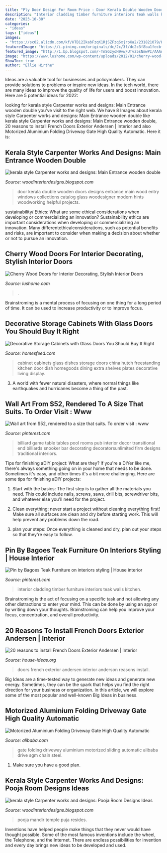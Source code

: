 ```yaml
---
title: "Ply Door Design For Room Price - Door Kerala Double Wooden Doors Designs Entrance Main Wood Entry Windows Collections Catalog Glass Woodesigner Modern Hints Woodworking Helpful Projects"
description: "Interior cladding timber furniture interiors teak walls kitchen"
date: "2023-10-30"
categories:
- "ideas"
tags: ["ideas"]
images:
- "https://sc02.alicdn.com/kf/HTB12IkabFzqK1RjSZFzq6xjrpXa2/231821079/HTB12IkabFzqK1RjSZFzq6xjrpXa2.jpg"
featuredImage: "https://i.pinimg.com/originals/dc/2c/3f/dc2c3f8ba1fecbfa709a1b355440aa12.png"
featured_image: "http://1.bp.blogspot.com/-TnSGzyoH9vw/UTvz5sNmwPI/AAAAAAAAA8E/o3J-hw2pOHU/s1600/big-hot-sale-wood-door-double-entry-jd408.jpg"
image: "https://www.lushome.com/wp-content/uploads/2012/01/cherry-wood-doors-interior-decorating-7.jpg"
ShowToc: true
author: "Ellie Hirthe"
---
```



Ideas are a valuable tool for businesses and policymakers. They can provide solutions to problems or inspire new ideas. In the tech world, there are many ideas to improve the quality of life for users and boost innovation. Here are 5 potential ideas for 2022: 

	

		
looking for kerala style Carpenter works and designs: Main Entrance wooden double you've visit to the right web. We have 8 Images about kerala style Carpenter works and designs: Main Entrance wooden double like kerala style Carpenter works and designs: Main Entrance wooden double, 20 reasons to install French Doors Exterior Andersen | Interior and also Motorized Aluminium Folding Driveway Gate High Quality Automatic. Here it is:
		
    
## Kerala Style Carpenter Works And Designs: Main Entrance Wooden Double

<img loading=lazy src="http://1.bp.blogspot.com/-TnSGzyoH9vw/UTvz5sNmwPI/AAAAAAAAA8E/o3J-hw2pOHU/s1600/big-hot-sale-wood-door-double-entry-jd408.jpg" onerror="this.onerror=null;this.src='https://tse2.mm.bing.net/th?id=OIP.5yCjNlKx4cPfWYWfwdby0wHaLH&amp;pid=15.1';" alt="kerala style Carpenter works and designs: Main Entrance wooden double">

_Source: woodinteriordesigns.blogspot.com_

>door kerala double wooden doors designs entrance main wood entry windows collections catalog glass woodesigner modern hints woodworking helpful projects. 

	

sustainability/ Ethics: What are some ethical considerations when developing or commercializing an innovation?
Sustainability ethics are important considerations when developing or commercializing an innovation. Many differentethicalconsiderations, such as potential benefits and risks, are important to consider when making a decision about whether or not to pursue an innovation.

    
## Cherry Wood Doors For Interior Decorating, Stylish Interior Doors

<img loading=lazy src="https://www.lushome.com/wp-content/uploads/2012/01/cherry-wood-doors-interior-decorating-7.jpg" onerror="this.onerror=null;this.src='https://tse2.mm.bing.net/th?id=OIP.LRzWerT3BXh0zmx6qB-luwAAAA&amp;pid=15.1';" alt="Cherry Wood Doors for Interior Decorating, Stylish Interior Doors">

_Source: lushome.com_

>. 

	

Brainstroming is a mental process of focusing on one thing for a long period of time. It can be used to increase productivity or to improve focus.

    
## Decorative Storage Cabinets With Glass Doors You Should Buy It Right

<img loading=lazy src="https://homesfeed.com/wp-content/uploads/2015/10/rusticstorage-cabinet-with-glass-doors-for-decorative-plates-and-mug.jpg" onerror="this.onerror=null;this.src='https://tse4.mm.bing.net/th?id=OIP.JD4xAy8suV5d4R-V547aFwHaNJ&amp;pid=15.1';" alt="Decorative Storage Cabinets with Glass Doors You Should Buy It Right">

_Source: homesfeed.com_

>cabinet cabinets glass dishes storage doors china hutch freestanding kitchen door dish homegoods dining extra shelves plates decorative living display. 

	

3. A world with fewer natural disasters, where normal things like earthquakes and hurricanes become a thing of the past. 

    
## Wall Art From $52, Rendered To A Size That Suits. To Order Visit : Www

<img loading=lazy src="https://i.pinimg.com/736x/13/da/1b/13da1bcf7361d78ac10369186bbc7e99--billiard-room-pub-tables.jpg" onerror="this.onerror=null;this.src='https://tse1.mm.bing.net/th?id=OIP.XieSWpVKb1cH8-6SRgF73gHaFl&amp;pid=15.1';" alt="Wall art from $52, rendered to a size that suits. To order visit : www">

_Source: pinterest.com_

>billiard game table tables pool rooms pub interior decor transitional end billiards snooker bar decorating decoratorsunlimited firm designs traditional interiors. 

	

Tips for finishing aDIY project: What are they?
If you're a DIYer like me, there's always something going on in your home that needs to be done. Sometimes it's easy, and other times it's a bit more challenging. Here are some tips for finishing aDIY projects:
1. Start with the basics: The first step is to gather all the materials you need. This could include nails, screws, saws, drill bits, screwdriver bits, and whatever else you'll need for the project.

2. Clean everything: never start a project without cleaning everything first! Make sure all surfaces are clean and dry before starting work. This will help prevent any problems down the road.

3. plan your steps: Once everything is cleaned and dry, plan out your steps so that they're easy to follow.

    
## Pin By Bagoes Teak Furniture On Interiors Styling | House Interior

<img loading=lazy src="https://i.pinimg.com/originals/dc/2c/3f/dc2c3f8ba1fecbfa709a1b355440aa12.png" onerror="this.onerror=null;this.src='https://tse4.mm.bing.net/th?id=OIP.VPyW9KzDVNQG9dAdC_ucOQHaLH&amp;pid=15.1';" alt="Pin by Bagoes Teak Furniture on interiors styling | House interior">

_Source: pinterest.com_

>interior cladding timber furniture interiors teak walls kitchen. 

	

Brainstroming is the act of focusing on a specific task and not allowing any other distractions to enter your mind. This can be done by using an app or by writing down your thoughts. Brainstroming can help you improve your focus, concentration, and overall productivity.

    
## 20 Reasons To Install French Doors Exterior Andersen | Interior

<img loading=lazy src="http://house-ideas.org/wp-content/uploads/2016/04/andersen-french-doors-photo-5.jpg" onerror="this.onerror=null;this.src='https://tse4.mm.bing.net/th?id=OIP.MsNALCeXrOY4zh9SEkouVAHaGk&amp;pid=15.1';" alt="20 reasons to install French Doors Exterior Andersen | Interior">

_Source: house-ideas.org_

>doors french exterior andersen interior anderson reasons install. 

	

Big Ideas are a time-tested way to generate new ideas and generate new energy. Sometimes, they can be the spark that helps you find the right direction for your business or organization. In this article, we will explore some of the most popular and well-known Big Ideas in business.

    
## Motorized Aluminium Folding Driveway Gate High Quality Automatic

<img loading=lazy src="https://sc02.alicdn.com/kf/HTB12IkabFzqK1RjSZFzq6xjrpXa2/231821079/HTB12IkabFzqK1RjSZFzq6xjrpXa2.jpg" onerror="this.onerror=null;this.src='https://tse4.mm.bing.net/th?id=OIP.VssrJbuaPzNAJa8Nt0-vMgHaEO&amp;pid=15.1';" alt="Motorized Aluminium Folding Driveway Gate High Quality Automatic">

_Source: alibaba.com_

>gate folding driveway aluminium motorized sliding automatic alibaba drive sgm chain steel. 

	

1. Make sure you have a good plan.

    
## Kerala Style Carpenter Works And Designs: Pooja Room Designs Ideas

<img loading=lazy src="https://1.bp.blogspot.com/-4KI9k-OHXak/UjULatJMOmI/AAAAAAAAAMc/xG7pCax4rEw/s1600/Pooja_Mandir.jpg" onerror="this.onerror=null;this.src='https://tse1.mm.bing.net/th?id=OIP.f5cr4VXEaOy4E8kFxmBqbQHaJ4&amp;pid=15.1';" alt="kerala style Carpenter works and designs: Pooja Room Designs Ideas">

_Source: woodinteriordesigns.blogspot.com_

>pooja mandir temple puja resides. 

	

Inventions have helped people make things that they never would have thought possible. Some of the most famous inventions include the wheel, the Telephone, and the Internet. There are endless possibilities for invention and every day brings new ideas to be developed and used.

